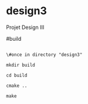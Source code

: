 # design3
Projet Design III

#build

<code>
\#once in directory "design3"<br>
mkdir build<br>
cd build<br>
cmake ..<br>
make<br>
</code>